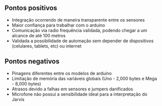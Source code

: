 
## <div class="text-blue">Pontos positivos</div>

- Integração ocorrendo de maneira transparente entre os sensores
- Maior confiança para trabalhar com o arduino
- Comunicação via radio frequência validada, podendo chegar a um alcance de até 100 metros
- Validada a possibilidade de automação sem depender de dispositivos (celulares, tablets, etc) ou internet


## Pontos negativos

- Pinagens diferentes entre os modelos de arduino
- Limitação de memória das variáveis globais (Uno - 2,000 bytes e Mega - 8,000 bytes)
- Atrasos devido a falhas em sensores e jumpers danificados
- Microfone não possui a sensibilidade ideal para a interpretação do Jarvis
